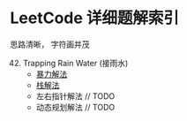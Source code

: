 # LeetCode 详细题解索引

思路清晰， 字符画并茂

42. Trapping Rain Water (接雨水)
    * [暴力解法](42.go)
    * [栈解法](42_stack.go)
    * 左右指针解法 // TODO
    * 动态规划解法 // TODO 